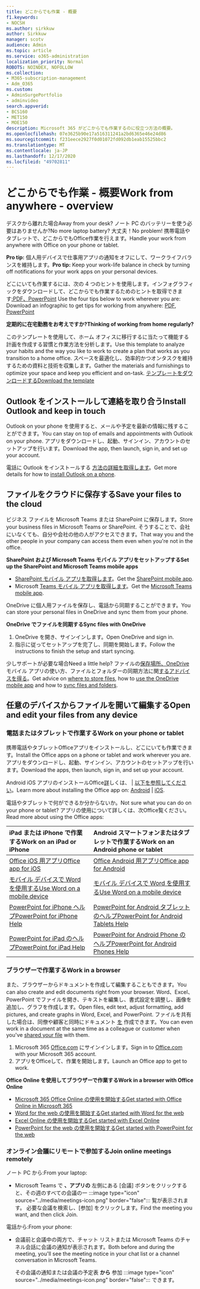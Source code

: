 ```yaml
---
title: どこからでも作業 - 概要
f1.keywords:
- NOCSH
ms.author: sirkkuw
author: Sirkkuw
manager: scotv
audience: Admin
ms.topic: article
ms.service: o365-administration
localization_priority: Normal
ROBOTS: NOINDEX, NOFOLLOW
ms.collection:
- M365-subscription-management
- Adm_O365
ms.custom:
- AdminSurgePortfolio
- adminvideo
search.appverid:
- BCS160
- MET150
- MOE150
description: Microsoft 365 がどこからでも作業するのに役立つ方法の概要。
ms.openlocfilehash: 07e3625b90e17a516311241a2bd6365e46e24d86
ms.sourcegitcommit: f231eece2927f0d01072fd092db1eab15525bbc2
ms.translationtype: MT
ms.contentlocale: ja-JP
ms.lasthandoff: 12/17/2020
ms.locfileid: "49702811"
---
```

# <a name="work-from-anywhere---overview"></a><span data-ttu-id="53ece-103">どこからでも作業 - 概要</span><span class="sxs-lookup"><span data-stu-id="53ece-103">Work from anywhere - overview</span></span>

<span data-ttu-id="53ece-104">デスクから離れた場合</span><span class="sxs-lookup"><span data-stu-id="53ece-104">Away from your desk?</span></span> <span data-ttu-id="53ece-105">ノート PC のバッテリーを使う必要はありませんか?</span><span class="sxs-lookup"><span data-stu-id="53ece-105">No more laptop battery?</span></span> <span data-ttu-id="53ece-106">大丈夫！</span><span class="sxs-lookup"><span data-stu-id="53ece-106">No problem!</span></span> <span data-ttu-id="53ece-107">携帯電話やタブレットで、どこからでもOffice作業を行えます。</span><span class="sxs-lookup"><span data-stu-id="53ece-107">Handle your work from anywhere with Office on your phone or tablet.</span></span>

<span data-ttu-id="53ece-108">**Pro tip:** 個人用デバイスで仕事用アプリの通知をオフにして、ワークライフバランスを維持します。</span><span class="sxs-lookup"><span data-stu-id="53ece-108">**Pro tip:** Keep your work-life balance in check by turning off notifications for your work apps on your personal devices.</span></span>

<span data-ttu-id="53ece-109">どこにいても作業するには、次の 4 つのヒントを使用します。インフォグラフィックをダウンロードして、どこからでも作業するためのヒントを取得できます[:PDF、PowerPoint](https://go.microsoft.com/fwlink/?linkid=2079451) [](https://go.microsoft.com/fwlink/?linkid=2079455)</span><span class="sxs-lookup"><span data-stu-id="53ece-109">Use the four tips below to work wherever you are: Download an infographic to get tips for working from anywhere: [PDF](https://go.microsoft.com/fwlink/?linkid=2079451), [PowerPoint](https://go.microsoft.com/fwlink/?linkid=2079455)</span></span>

<span data-ttu-id="53ece-110">**定期的に在宅勤務をお考えですか?**</span><span class="sxs-lookup"><span data-stu-id="53ece-110">**Thinking of working from home regularly?**</span></span>

<span data-ttu-id="53ece-111">このテンプレートを使用して、ホーム オフィスに移行するに当たって機能する計画を作成する習慣と作業方法を分析します。</span><span class="sxs-lookup"><span data-stu-id="53ece-111">Use this template to analyze your habits and the way you like to work to create a plan that works as you transition to a home office.</span></span> <span data-ttu-id="53ece-112">スペースを最適化し、効率的かつオンタスクを維持するための資料と技術を収集します。</span><span class="sxs-lookup"><span data-stu-id="53ece-112">Gather the materials and furnishings to optimize your space and keep you efficient and on-task.</span></span> [<span data-ttu-id="53ece-113">テンプレートをダウンロードする</span><span class="sxs-lookup"><span data-stu-id="53ece-113">Download the template</span></span>](https://templates.office.com/EN-US/work-from-home-checklist-TM77989015)

## <a name="install-outlook-and-keep-in-touch"></a><span data-ttu-id="53ece-114">Outlook をインストールして連絡を取り合う</span><span class="sxs-lookup"><span data-stu-id="53ece-114">Install Outlook and keep in touch</span></span>

<span data-ttu-id="53ece-115">Outlook on your phone を使用すると、メールや予定を最新の情報に残することができます。</span><span class="sxs-lookup"><span data-stu-id="53ece-115">You can stay on top of emails and appointments with Outlook on your phone.</span></span> <span data-ttu-id="53ece-116">アプリをダウンロードし、起動、サインイン、アカウントのセットアップを行います。</span><span class="sxs-lookup"><span data-stu-id="53ece-116">Download the app, then launch, sign in, and set up your account.</span></span>

<span data-ttu-id="53ece-117">電話に Outlook をインストールする [方法の詳細を取得します](https://support.microsoft.com/office/647909af-560f-4977-ae45-3b45ad9e8236)。</span><span class="sxs-lookup"><span data-stu-id="53ece-117">Get more details for how to [install Outlook on a phone](https://support.microsoft.com/office/647909af-560f-4977-ae45-3b45ad9e8236).</span></span>

## <a name="save-your-files-to-the-cloud"></a><span data-ttu-id="53ece-118">ファイルをクラウドに保存する</span><span class="sxs-lookup"><span data-stu-id="53ece-118">Save your files to the cloud</span></span>

<span data-ttu-id="53ece-119">ビジネス ファイルを Microsoft Teams または SharePoint に保存します。</span><span class="sxs-lookup"><span data-stu-id="53ece-119">Store your business files in Microsoft Teams or SharePoint.</span></span> <span data-ttu-id="53ece-120">そうすることで、会社にいなくても、自分や会社の他の人がアクセスできます。</span><span class="sxs-lookup"><span data-stu-id="53ece-120">That way you and the other people in your company can access them even when you're not in the office.</span></span>

<span data-ttu-id="53ece-121">**SharePoint および Microsoft Teams モバイル アプリをセットアップする**</span><span class="sxs-lookup"><span data-stu-id="53ece-121">**Set up the SharePoint and Microsoft Teams mobile apps**</span></span>

- <span data-ttu-id="53ece-122">[SharePoint モバイル アプリを取得します](https://support.microsoft.com/office/539608ac-4725-455e-aea0-9ca1f769849f)。</span><span class="sxs-lookup"><span data-stu-id="53ece-122">Get the [SharePoint mobile app](https://support.microsoft.com/office/539608ac-4725-455e-aea0-9ca1f769849f).</span></span>
- <span data-ttu-id="53ece-123">Microsoft [Teams モバイル アプリを取得します](https://support.microsoft.com/office/set-up-your-teams-mobile-apps-1ba8dce3-1122-47f4-8db6-00a4f93117e8)。</span><span class="sxs-lookup"><span data-stu-id="53ece-123">Get the [Microsoft Teams mobile app](https://support.microsoft.com/office/set-up-your-teams-mobile-apps-1ba8dce3-1122-47f4-8db6-00a4f93117e8).</span></span>

<span data-ttu-id="53ece-124">OneDrive に個人用ファイルを保存し、電話から同期することができます。</span><span class="sxs-lookup"><span data-stu-id="53ece-124">You can store your personal files in OneDrive and sync them from your phone.</span></span>

<span data-ttu-id="53ece-125">**OneDrive でファイルを同期する**</span><span class="sxs-lookup"><span data-stu-id="53ece-125">**Sync files with OneDrive**</span></span>

1. <span data-ttu-id="53ece-126">OneDrive を開き、サインインします。</span><span class="sxs-lookup"><span data-stu-id="53ece-126">Open OneDrive and sign in.</span></span>
1. <span data-ttu-id="53ece-127">指示に従ってセットアップを完了し、同期を開始します。</span><span class="sxs-lookup"><span data-stu-id="53ece-127">Follow the instructions to finish the setup and start syncing.</span></span>

<span data-ttu-id="53ece-128">少しサポートが必要な場合</span><span class="sxs-lookup"><span data-stu-id="53ece-128">Need a little help?</span></span> <span data-ttu-id="53ece-129">ファイルの[保存場所](https://support.microsoft.com/office/c7c20284-bc94-47f4-9728-d28e9daf0790)[、OneDrive](https://support.microsoft.com/office/448d4051-3a43-4d2e-b1d8-de0aa03c069e)モバイル アプリの使い方、ファイルとフォルダーの同期方法に関[するアドバイスを得る](https://support.microsoft.com/office/d9262485-9bf8-4ceb-bac2-e83f68cb6a97)。</span><span class="sxs-lookup"><span data-stu-id="53ece-129">Get advice on [where to store files](https://support.microsoft.com/office/c7c20284-bc94-47f4-9728-d28e9daf0790), how to [use the OneDrive mobile app](https://support.microsoft.com/office/448d4051-3a43-4d2e-b1d8-de0aa03c069e) and how to [sync files and folders](https://support.microsoft.com/office/d9262485-9bf8-4ceb-bac2-e83f68cb6a97).</span></span>

## <a name="open-and-edit-your-files-from-any-device"></a><span data-ttu-id="53ece-130">任意のデバイスからファイルを開いて編集する</span><span class="sxs-lookup"><span data-stu-id="53ece-130">Open and edit your files from any device</span></span>

### <a name="work-on-your-phone-or-tablet"></a><span data-ttu-id="53ece-131">電話またはタブレットで作業する</span><span class="sxs-lookup"><span data-stu-id="53ece-131">Work on your phone or tablet</span></span>

<span data-ttu-id="53ece-132">携帯電話やタブレットOfficeアプリをインストールし、どこにいても作業できます。</span><span class="sxs-lookup"><span data-stu-id="53ece-132">Install the Office apps on a phone or tablet and work wherever you are.</span></span> <span data-ttu-id="53ece-133">アプリをダウンロードし、起動、サインイン、アカウントのセットアップを行います。</span><span class="sxs-lookup"><span data-stu-id="53ece-133">Download the apps, then launch, sign in, and set up your account.</span></span>

<span data-ttu-id="53ece-134">Android iOS アプリのインストールOffice[詳](https://support.microsoft.com/office/647909af-560f-4977-ae45-3b45ad9e8236)しくは、  |  [以下を参照してください](https://support.microsoft.com/office/d1ad9f23-0fa3-4cf1-bf26-ff35336fd343)。</span><span class="sxs-lookup"><span data-stu-id="53ece-134">Learn more about installing the Office app on: [Android](https://support.microsoft.com/office/647909af-560f-4977-ae45-3b45ad9e8236) | [iOS](https://support.microsoft.com/office/d1ad9f23-0fa3-4cf1-bf26-ff35336fd343).</span></span>

<span data-ttu-id="53ece-135">電話やタブレットで何ができるか分からないか。</span><span class="sxs-lookup"><span data-stu-id="53ece-135">Not sure what you can do on your phone or tablet?</span></span> <span data-ttu-id="53ece-136">アプリの使用について詳しくは、次Office覧ください。</span><span class="sxs-lookup"><span data-stu-id="53ece-136">Read more about using the Office apps:</span></span>

| <span data-ttu-id="53ece-137">iPad または iPhone で作業する</span><span class="sxs-lookup"><span data-stu-id="53ece-137">Work on an iPad or iPhone</span></span>| <span data-ttu-id="53ece-138">Android スマートフォンまたはタブレットで作業する</span><span class="sxs-lookup"><span data-stu-id="53ece-138">Work on an Android phone or tablet</span></span>| 
| :------------------- | :------------------- |
| [<span data-ttu-id="53ece-139">Office iOS 用アプリ</span><span class="sxs-lookup"><span data-stu-id="53ece-139">Office app for iOS</span></span>](https://support.microsoft.com/office/microsoft-office-app-for-ios-c8880c05-883a-46b6-ad32-9bffa31228d0)  | [<span data-ttu-id="53ece-140">Office Android 用アプリ</span><span class="sxs-lookup"><span data-stu-id="53ece-140">Office app for Android</span></span>](https://support.microsoft.com/en-us/office/microsoft-office-app-for-android-0383d031-a1c6-46c9-b734-53cd1d22765b)| 
| [<span data-ttu-id="53ece-141">モバイル デバイスで Word を使用する</span><span class="sxs-lookup"><span data-stu-id="53ece-141">Use Word on a mobile device</span></span>](https://support.microsoft.com/office/93446a8c-3809-4227-902c-11f11ebe8c2a)|[<span data-ttu-id="53ece-142">モバイル デバイスで Word を使用する</span><span class="sxs-lookup"><span data-stu-id="53ece-142">Use Word on a mobile device</span></span>](https://support.microsoft.com/office/93446a8c-3809-4227-902c-11f11ebe8c2a)| 
| [<span data-ttu-id="53ece-143">PowerPoint for iPhone ヘルプ</span><span class="sxs-lookup"><span data-stu-id="53ece-143">PowerPoint for iPhone Help</span></span>](https://support.microsoft.com/office/powerpoint-for-iphone-help-754fcb37-783b-4e8a-afca-edb900221b8b)|[<span data-ttu-id="53ece-144">PowerPoint for Android タブレット のヘルプ</span><span class="sxs-lookup"><span data-stu-id="53ece-144">PowerPoint for Android Tablets Help</span></span>](https://support.microsoft.com/office/2ada1d22-3784-4943-bc47-9d1ede42875c)| 
| [<span data-ttu-id="53ece-145">PowerPoint for iPad のヘルプ</span><span class="sxs-lookup"><span data-stu-id="53ece-145">PowerPoint for iPad Help</span></span>](https://support.microsoft.com/office/powerpoint-for-ipad-help-b75ce3bb-03e3-46df-a792-647573fef84a)|[<span data-ttu-id="53ece-146">PowerPoint for Android Phone のヘルプ</span><span class="sxs-lookup"><span data-stu-id="53ece-146">PowerPoint for Android Phones Help</span></span>](https://support.microsoft.com/office/f6714e00-0ee2-48d1-bd3d-e1997565861f)| 

### <a name="work-in-a-browser"></a><span data-ttu-id="53ece-147">ブラウザーで作業する</span><span class="sxs-lookup"><span data-stu-id="53ece-147">Work in a browser</span></span>

<span data-ttu-id="53ece-148">また、ブラウザーからドキュメントを作成して編集することもできます。</span><span class="sxs-lookup"><span data-stu-id="53ece-148">You can also create and edit documents right from your browser.</span></span> <span data-ttu-id="53ece-149">Word、Excel、PowerPoint でファイルを開き、テキストを編集し、書式設定を調整し、画像を追加し、グラフを作成します。</span><span class="sxs-lookup"><span data-stu-id="53ece-149">Open files, edit text, adjust formatting, add pictures, and create graphs in Word, Excel, and PowerPoint.</span></span> <span data-ttu-id="53ece-150">ファイルを共有した場合は、同僚や顧客と同時にドキュメント [を](https://support.microsoft.com/office/6725104a-6df7-4778-99c4-c06217dffecc) 作成できます。</span><span class="sxs-lookup"><span data-stu-id="53ece-150">You can even work in a document at the same time as a colleague or customer when you've [shared your file](https://support.microsoft.com/office/6725104a-6df7-4778-99c4-c06217dffecc) with them.</span></span>

1. <span data-ttu-id="53ece-151">Microsoft 365 [Office.com](https://office.com) にサインインします。</span><span class="sxs-lookup"><span data-stu-id="53ece-151">Sign in to [Office.com](https://office.com) with your Microsoft 365 account.</span></span>
1. <span data-ttu-id="53ece-152">アプリをOfficeして、作業を開始します。</span><span class="sxs-lookup"><span data-stu-id="53ece-152">Launch an Office app to get to work.</span></span>

<span data-ttu-id="53ece-153">**Office Online を使用してブラウザーで作業する**</span><span class="sxs-lookup"><span data-stu-id="53ece-153">**Work in a browser with Office Online**</span></span>

- [<span data-ttu-id="53ece-154">Microsoft 365 Office Online の使用を開始する</span><span class="sxs-lookup"><span data-stu-id="53ece-154">Get started with Office Online in Microsoft 365</span></span>](https://support.microsoft.com/office/5622c7c9-721d-4b3d-8cb9-a7276c2470e5)
- [<span data-ttu-id="53ece-155">Word for the web の使用を開始する</span><span class="sxs-lookup"><span data-stu-id="53ece-155">Get started with Word for the web</span></span>](https://support.microsoft.com/office/b406a6f9-341e-45f2-b9ac-ed85b6f7b8f6)
- [<span data-ttu-id="53ece-156">Excel Online の使用を開始する</span><span class="sxs-lookup"><span data-stu-id="53ece-156">Get started with Excel Online</span></span>](https://support.microsoft.com/office/63b50461-38c4-4c93-a17e-36998be0e3d0)
- [<span data-ttu-id="53ece-157">PowerPoint for the web の使用を開始する</span><span class="sxs-lookup"><span data-stu-id="53ece-157">Get started with PowerPoint for the web</span></span>](https://support.microsoft.com/office/21360025-7eef-4173-9d7c-08281d55f64a)

### <a name="join-online-meetings-remotely"></a><span data-ttu-id="53ece-158">オンライン会議にリモートで参加する</span><span class="sxs-lookup"><span data-stu-id="53ece-158">Join online meetings remotely</span></span>

<span data-ttu-id="53ece-159">ノート PC から:</span><span class="sxs-lookup"><span data-stu-id="53ece-159">From your laptop:</span></span>

- Microsoft Teams で **、アプリの** 左側にある [会議] ボタンをクリックすると、その週のすべての会議の一 :::image type="icon" source="../media/meetings-icon.png" border="false"::: 覧が表示されます。 <span data-ttu-id="53ece-161">必要な会議を検索し、[参加] をクリックします。</span><span class="sxs-lookup"><span data-stu-id="53ece-161">Find the meeting you want, and then click Join.</span></span>

<span data-ttu-id="53ece-162">電話から:</span><span class="sxs-lookup"><span data-stu-id="53ece-162">From your phone:</span></span>

- <span data-ttu-id="53ece-163">会議前と会議中の両方で、チャット リストまたは Microsoft Teams のチャネル会話に会議の通知が表示されます。</span><span class="sxs-lookup"><span data-stu-id="53ece-163">Both before and during the meeting, you'll see the meeting notice in your chat list or a channel conversation in Microsoft Teams.</span></span>

    その会議の通知または会議の予定表 **から** 参加 :::image type="icon" source="../media/meetings-icon.png" border="false"::: できます。
